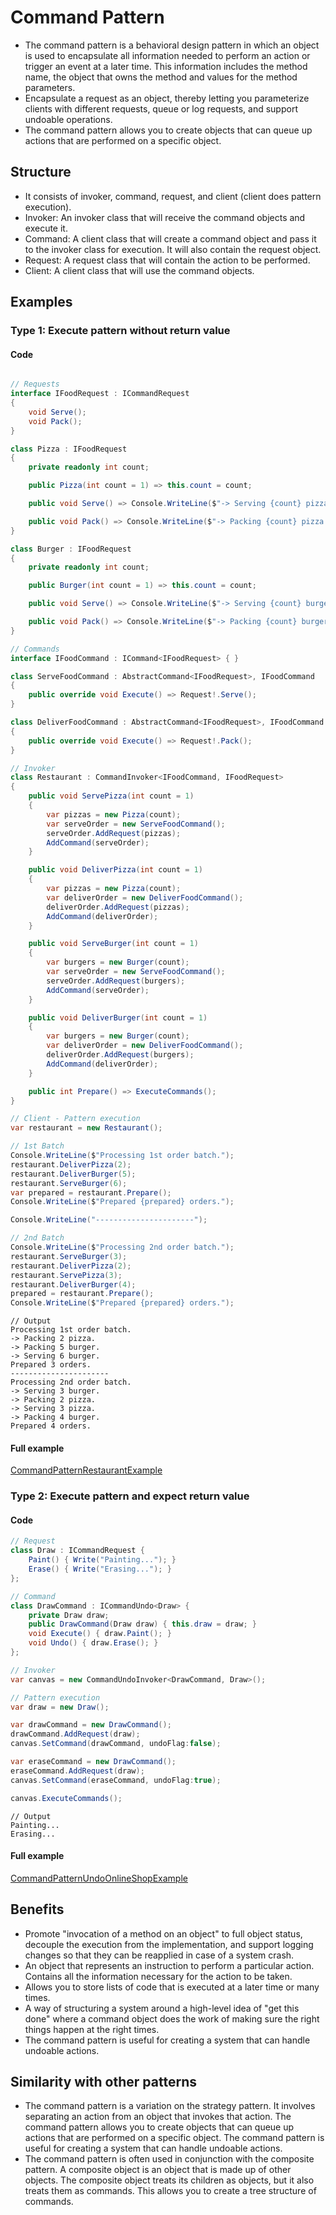 
# Command Pattern

- The command pattern is a behavioral design pattern in which an object is used to encapsulate all information needed to perform an action or trigger an event at a later time. This information includes the method name, the object that owns the method and values for the method parameters.
- Encapsulate a request as an object, thereby letting you parameterize clients with different requests, queue or log requests, and support undoable operations.
- The command pattern allows you to create objects that can queue up actions that are performed on a specific object.

## Structure
- It consists of invoker, command, request, and client (client does pattern execution).
- Invoker: An invoker class that will receive the command objects and execute it.
- Command: A client class that will create a command object and pass it to the invoker class for execution. It will also contain the request object.
- Request: A request class that will contain the action to be performed.
- Client: A client class that will use the command objects.

## Examples

### Type 1: Execute pattern without return value

#### Code

```csharp

// Requests
interface IFoodRequest : ICommandRequest
{
    void Serve();
    void Pack();
}

class Pizza : IFoodRequest
{
    private readonly int count;

    public Pizza(int count = 1) => this.count = count;

    public void Serve() => Console.WriteLine($"-> Serving {count} pizza.");

    public void Pack() => Console.WriteLine($"-> Packing {count} pizza.");
}

class Burger : IFoodRequest
{
    private readonly int count;

    public Burger(int count = 1) => this.count = count;

    public void Serve() => Console.WriteLine($"-> Serving {count} burger.");

    public void Pack() => Console.WriteLine($"-> Packing {count} burger.");
}

// Commands
interface IFoodCommand : ICommand<IFoodRequest> { }

class ServeFoodCommand : AbstractCommand<IFoodRequest>, IFoodCommand
{
    public override void Execute() => Request!.Serve();
}

class DeliverFoodCommand : AbstractCommand<IFoodRequest>, IFoodCommand
{
    public override void Execute() => Request!.Pack();
}

// Invoker
class Restaurant : CommandInvoker<IFoodCommand, IFoodRequest>
{
    public void ServePizza(int count = 1)
    {
        var pizzas = new Pizza(count);
        var serveOrder = new ServeFoodCommand();
        serveOrder.AddRequest(pizzas);
        AddCommand(serveOrder);
    }

    public void DeliverPizza(int count = 1)
    {
        var pizzas = new Pizza(count);
        var deliverOrder = new DeliverFoodCommand();
        deliverOrder.AddRequest(pizzas);
        AddCommand(deliverOrder);
    }

    public void ServeBurger(int count = 1)
    {
        var burgers = new Burger(count);
        var serveOrder = new ServeFoodCommand();
        serveOrder.AddRequest(burgers);
        AddCommand(serveOrder);
    }

    public void DeliverBurger(int count = 1)
    {
        var burgers = new Burger(count);
        var deliverOrder = new DeliverFoodCommand();
        deliverOrder.AddRequest(burgers);
        AddCommand(deliverOrder);
    }

    public int Prepare() => ExecuteCommands();
}

// Client - Pattern execution
var restaurant = new Restaurant();

// 1st Batch
Console.WriteLine($"Processing 1st order batch.");
restaurant.DeliverPizza(2);
restaurant.DeliverBurger(5);
restaurant.ServeBurger(6);
var prepared = restaurant.Prepare();
Console.WriteLine($"Prepared {prepared} orders.");

Console.WriteLine("----------------------");

// 2nd Batch
Console.WriteLine($"Processing 2nd order batch.");
restaurant.ServeBurger(3);
restaurant.DeliverPizza(2);
restaurant.ServePizza(3);
restaurant.DeliverBurger(4);
prepared = restaurant.Prepare();
Console.WriteLine($"Prepared {prepared} orders.");
```
```
// Output
Processing 1st order batch.
-> Packing 2 pizza.
-> Packing 5 burger.
-> Serving 6 burger.
Prepared 3 orders.
----------------------
Processing 2nd order batch.
-> Serving 3 burger.
-> Packing 2 pizza.
-> Serving 3 pizza.
-> Packing 4 burger.
Prepared 4 orders.
```
#### Full example

[CommandPatternRestaurantExample](./../../GofConsoleApp/Examples/Behavioral/CommandPattern/CommandPatternRestaurantExample.cs)


### Type 2: Execute pattern and expect return value

#### Code

```csharp
// Request
class Draw : ICommandRequest {
    Paint() { Write("Painting..."); }
    Erase() { Write("Erasing..."); }
};

// Command
class DrawCommand : ICommandUndo<Draw> {
    private Draw draw;
    public DrawCommand(Draw draw) { this.draw = draw; }
    void Execute() { draw.Paint(); }
    void Undo() { draw.Erase(); }
};

// Invoker
var canvas = new CommandUndoInvoker<DrawCommand, Draw>();

// Pattern execution
var draw = new Draw();

var drawCommand = new DrawCommand();
drawCommand.AddRequest(draw);
canvas.SetCommand(drawCommand, undoFlag:false);

var eraseCommand = new DrawCommand();
eraseCommand.AddRequest(draw);
canvas.SetCommand(eraseCommand, undoFlag:true);

canvas.ExecuteCommands();
```

```Log
// Output
Painting...
Erasing...
```

#### Full example

[CommandPatternUndoOnlineShopExample](./../../GofConsoleApp/Examples/Behavioral/CommandPattern/CommandPatternUndoOnlineShopExample.cs)


## Benefits

- Promote "invocation of a method on an object" to full object status, decouple the execution from the implementation, and support logging changes so that they can be reapplied in case of a system crash. 
- An object that represents an instruction to perform a particular action. Contains all the information necessary for the action to be taken.
- Allows you to store lists of code that is executed at a later time or many times.
- A way of structuring a system around a high-level idea of "get this done" where a command object does the work of making sure the right things happen at the right times.
- The command pattern is useful for creating a system that can handle undoable actions.

## Similarity with other patterns

- The command pattern is a variation on the strategy pattern. It involves separating an action from an object that invokes that action. The command pattern allows you to create objects that can queue up actions that are performed on a specific object. The command pattern is useful for creating a system that can handle undoable actions.
- The command pattern is often used in conjunction with the composite pattern. A composite object is an object that is made up of other objects. The composite object treats its children as objects, but it also treats them as commands. This allows you to create a tree structure of commands.
